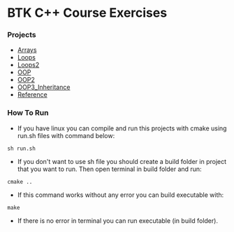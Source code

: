 # BTK C++ Course Exercises

### Projects

- [Arrays](https://github.com/HBA114/C-CPP_exercises/tree/main/BTK/Arrays)
- [Loops](https://github.com/HBA114/C-CPP_exercises/tree/main/BTK/)
- [Loops2](https://github.com/HBA114/C-CPP_exercises/tree/main/BTK/Loops2)
- [OOP](https://github.com/HBA114/C-CPP_exercises/tree/main/BTK/OOP)
- [OOP2](https://github.com/HBA114/C-CPP_exercises/tree/main/BTK/OOP2)
- [OOP3_Inheritance](https://github.com/HBA114/C-CPP_exercises/tree/main/BTK/OOP3_Inheritance)
- [Reference](https://github.com/HBA114/C-CPP_exercises/tree/main/BTK/Reference)

### How To Run

- If you have linux you can compile and run this projects with cmake using run.sh files with command below:

```
sh run.sh
```

- If you don't want to use sh file you should create a build folder in project that you want to run. Then open terminal in build folder and run:

```
cmake ..
```

- If this command works without any error you can build executable with:

```
make
```

- If there is no error in terminal you can run executable (in build folder).